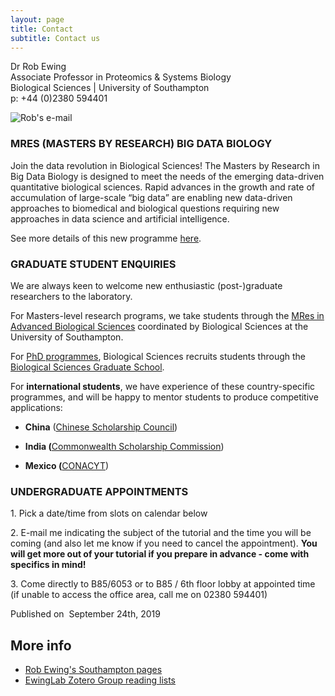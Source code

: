 ```yaml
---
layout: page
title: Contact
subtitle: Contact us
---
```

Dr Rob Ewing  
Associate Professor in Proteomics & Systems Biology  
Biological Sciences | University of Southampton  
p: +44 (0)2380 594401

![Rob's e-mail](http://www.ewinglab.org/data/uploads/rob-contact.gif)

### **MRES (MASTERS BY RESEARCH) BIG DATA BIOLOGY**

Join the data revolution in Biological Sciences! The Masters by Research in Big Data Biology is designed to meet the needs of the emerging data-driven quantitative biological sciences. Rapid advances in the growth and rate of accumulation of large-scale “big data” are enabling new data-driven approaches to biomedical and biological questions requiring new approaches in data science and artificial intelligence.

See more details of this new programme [here](https://www.southampton.ac.uk/courses/big-data-biology-masters-mres).

### **GRADUATE STUDENT ENQUIRIES**

We are always keen to welcome new enthusiastic (post-)graduate researchers to the laboratory.

For Masters-level research programs, we take students through the [MRes in Advanced Biological Sciences](http://www.southampton.ac.uk/biosci/postgraduate/taught_courses/mres-advanced-biological-sciences-degree.page) coordinated by Biological Sciences at the University of Southampton.

For [PhD programmes](http://www.southampton.ac.uk/biosci/postgraduate/research_degrees.page?), Biological Sciences recruits students through the [Biological Sciences Graduate School](http://www.southampton.ac.uk/biosci/postgraduate/index.page).

For **international students**, we have experience of these country-specific programmes, and will be happy to mentor students to produce competitive applications:

*   **China** ([Chinese Scholarship Council](http://en.csc.edu.cn/))

*   **India (**[Commonwealth Scholarship Commission](http://cscuk.dfid.gov.uk/))

*   **Mexico (**[CONACYT](http://www.conacyt.gob.mx))

### **UNDERGRADUATE APPOINTMENTS**

1\. Pick a date/time from slots on calendar below

2\. E-mail me indicating the subject of the tutorial and the time you will be coming (and also let me know if you need to cancel the appointment). **You will get more out of your tutorial if you prepare in advance - come with specifics in mind!**

3\. Come directly to B85/6053 or to B85 / 6th floor lobby at appointed time (if unable to access the office area, call me on 02380 594401)

Published on  September 24th, 2019

More info
---------

*   [Rob Ewing's Southampton pages](http://www.southampton.ac.uk/biosci/about/staff/rme1a11.page)
*   [EwingLab Zotero Group reading lists](http://www.zotero.org/groups/ewinglab)
